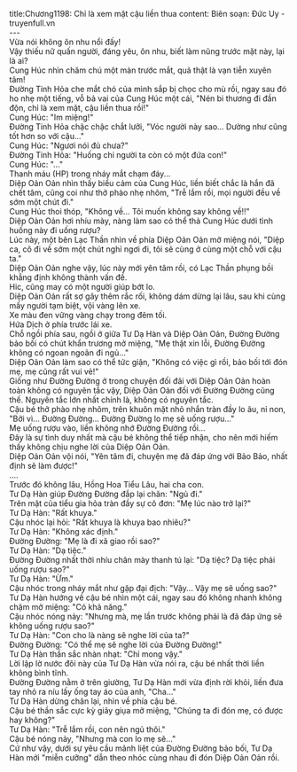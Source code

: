 title:Chương1198: Chỉ là xem mặt cậu liền thua
content:
Biên soạn: Đức Uy - truyenfull.vn<br>---<br>Vừa nói không ôn nhu nổi đấy!<br>Vậy thiếu nữ quấn người, đáng yêu, ôn nhu, biết làm nũng trước mặt này, lại là ai?<br>Cung Húc nhìn chăm chú một màn trước mắt, quả thật là vạn tiễn xuyên tâm!<br>Đường Tinh Hỏa che mắt chó của mình sắp bị chọc cho mù rồi, ngay sau đó ho nhẹ một tiếng, vỗ bả vai của Cung Húc một cái, "Nén bi thương đi đần độn, chỉ là xem mặt, cậu liền thua rồi!"<br>Cung Húc: "Im miệng!"<br>Đường Tinh Hỏa chậc chậc chắt lưỡi, "Vóc người này sao... Dường như cũng tốt hơn so với cậu..."<br>Cung Húc: "Ngươi nói đủ chưa?"<br>Đường Tinh Hỏa: "Huống chi người ta còn có một đứa con!"<br>Cung Húc: "..."<br>Thanh máu (HP) trong nháy mắt chạm đáy...<br>Diệp Oản Oản nhìn thấy biểu cảm của Cung Húc, liền biết chắc là hắn đã chết tâm, cũng coi như thở phào nhẹ nhõm, "Trễ lắm rồi, mọi người đều về sớm một chút đi."<br>Cung Húc thoi thóp, "Không về... Tôi muốn không say không về!!"<br>Diệp Oản Oản hơi nhíu mày, nàng làm sao có thể thả Cung Húc dưới tình huống này đi uống rượu?<br>Lúc này, một bên Lạc Thần nhìn về phía Diệp Oản Oản mở miệng nói, "Diệp ca, cô đi về sớm một chút nghỉ ngơi đi, tôi sẽ cùng ở cùng một chỗ với cậu ta."<br>Diệp Oản Oản nghe vậy, lúc này mới yên tâm rồi, có Lạc Thần phụng bồi khẳng định không thành vấn đề.<br>Hic, cũng may có một người giúp bớt lo.<br>Diệp Oản Oản rất sợ gây thêm rắc rối, không dám dừng lại lâu, sau khi cùng mấy người tạm biệt, vội vàng lên xe.<br>Xe màu đen vững vàng chạy trong đêm tối.<br>Hứa Dịch ở phía trước lái xe.<br>Chỗ ngồi phía sau, ngồi ở giữa Tư Dạ Hàn và Diệp Oản Oản, Đường Đường bảo bối có chút khẩn trương mở miệng, "Mẹ thật xin lỗi, Đường Đường không có ngoan ngoãn đi ngủ..."<br>Diệp Oản Oản làm sao có thể tức giận, "Không có việc gì rồi, bảo bối tới đón mẹ, mẹ cũng rất vui vẻ!"<br>Giống như Đường Đường ở trong chuyện đối đãi với Diệp Oản Oản hoàn toàn không có nguyên tắc vậy, Diệp Oản Oản đối với Đường Đường cũng thế. Nguyên tắc lớn nhất chính là, không có nguyên tắc.<br>Cậu bé thở phào nhẹ nhõm, trên khuôn mặt nhỏ nhắn tràn đầy lo âu, nỉ non, "Bởi vì... Đường Đường... Đường Đường lo mẹ sẽ uống rượu..."<br>Mẹ uống rượu vào, liền không nhớ Đường Đường rồi…<br>Đây là sự tình duy nhất mà cậu bé không thể tiếp nhận, cho nên mới hiếm thấy không chịu nghe lời của Diệp Oản Oản.<br>Diệp Oản Oản vội nói, "Yên tâm đi, chuyện mẹ đã đáp ứng với Bảo Bảo, nhất định sẽ làm được!"<br>….<br>Trước đó không lâu, Hồng Hoa Tiểu Lâu, hai cha con.<br>Tư Dạ Hàn giúp Đường Đường đắp lại chăn: "Ngủ đi."<br>Trên mặt của tiểu gia hỏa tràn đầy sự cô đơn: "Mẹ lúc nào trở lại?"<br>Tư Dạ Hàn: "Rất khuya."<br>Cậu nhóc lại hỏi: "Rất khuya là khuya bao nhiêu?"<br>Tư Dạ Hàn: "Không xác định."<br>Đường Đường: "Mẹ là đi xã giao rồi sao?"<br>Tư Dạ Hàn: "Dạ tiệc."<br>Đường Đường nhất thời nhíu chân mày thanh tú lại: "Dạ tiệc? Dạ tiệc phải uống rượu sao?"<br>Tư Dạ Hàn: "Ừm."<br>Cậu nhóc trong nháy mắt như gặp đại địch: "Vậy... Vậy mẹ sẽ uống sao?"<br>Tư Dạ Hàn hướng về cậu bé nhìn một cái, ngay sau đó không nhanh không chậm mở miệng: "Có khả năng."<br>Cậu nhóc nóng nảy: "Nhưng mà, mẹ lần trước không phải là đã đáp ứng sẽ không uống rượu sao?"<br>Tư Dạ Hàn: "Con cho là nàng sẽ nghe lời của ta?"<br>Đường Đường: "Có thể mẹ sẽ nghe lời của Đường Đường!"<br>Tư Dạ Hàn thần sắc nhàn nhạt: "Chỉ mong vậy."<br>Lời lập lờ nước đôi này của Tư Dạ Hàn vừa nói ra, cậu bé nhất thời liền không bình tĩnh.<br>Đường Đường nằm ở trên giường, Tư Dạ Hàn mới vừa định rời khỏi, liền đưa tay nhỏ ra níu lấy ống tay áo của anh, "Cha..."<br>Tư Dạ Hàn dừng chân lại, nhìn về phía cậu bé.<br>Cậu bé thần sắc cực kỳ giãy giụa mở miệng, "Chúng ta đi đón mẹ, có được hay không?"<br>Tư Dạ Hàn: "Trễ lắm rồi, con nên ngủ thôi."<br>Cậu bé nóng nảy, "Nhưng mà con lo mẹ sẽ..."<br>Cứ như vậy, dưới sự yêu cầu mãnh liệt của Đường Đường bảo bối, Tư Dạ Hàn mới "miễn cưỡng" dẫn theo nhóc cùng nhau đi đón Diệp Oản Oản rồi.